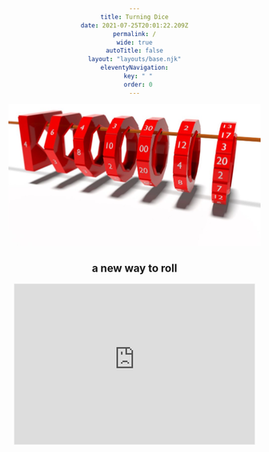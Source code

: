 ```yaml
---
title: Turning Dice
date: 2021-07-25T20:01:22.209Z
permalink: /
wide: true
autoTitle: false
layout: "layouts/base.njk"
eleventyNavigation:
  key: " "
  order: 0
---
```

<style>
  body {
    text-align: center;
}
  main {
    margin: auto;
}
</style>

![Six ring dice hanging on a wood rod. d4, d6, d8, d10, d10s, d12, d20.](/static/img/hero.png)

## a new way to roll

<iframe src="https://turningdice.substack.com/embed" width="480" height="320" style="border:1px solid #EEE; background:white; margin:auto;" frameborder="0" scrolling="no"></iframe>
